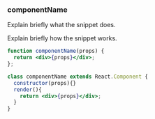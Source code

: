 ### componentName

Explain briefly what the snippet does.

Explain briefly how the snippet works.

```jsx
function componentName(props) {
  return <div>{props}</div>;
};
```
<!-- OR -->
```jsx
class componentName extends React.Component {
  constructor(props){}
  render(){
    return <div>{props}</div>;
  }
}
```

<!-- tags: (separate each by a comma) -->

<!-- expertise: (0,1,2) -->
<!-- Expertise levels:
	0: beginner
	1: intermediate
	2: advanced
-->
